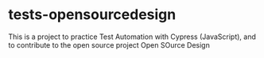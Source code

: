 # tests-opensourcedesign
This is a project to practice Test Automation with Cypress (JavaScript), and to contribute to the open source project Open SOurce Design
